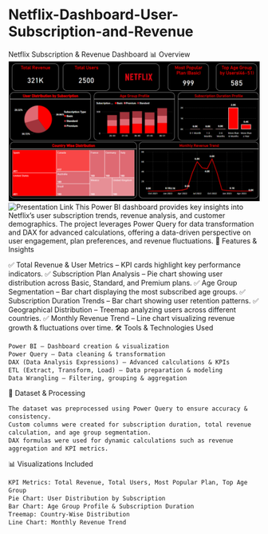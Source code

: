# Netflix-Dashboard-User-Subscription-and-Revenue

Netflix Subscription & Revenue Dashboard 📊
Overview
![Netflix Dashboard](Dashboard_Screenshot.png)
![Presentation Link](https://docs.google.com/presentation/d/1IcaCHtsSx9Wxs0boniDnXDGapR6c_cM-iHRmjzXfPYk/edit?usp=drive_link)
This Power BI dashboard provides key insights into Netflix’s user subscription trends, revenue analysis, and customer demographics. The project leverages Power Query for data transformation and DAX for advanced calculations, offering a data-driven perspective on user engagement, plan preferences, and revenue fluctuations.
📌 Features & Insights

✅ Total Revenue & User Metrics – KPI cards highlight key performance indicators.
✅ Subscription Plan Analysis – Pie chart showing user distribution across Basic, Standard, and Premium plans.
✅ Age Group Segmentation – Bar chart displaying the most subscribed age groups.
✅ Subscription Duration Trends – Bar chart showing user retention patterns.
✅ Geographical Distribution – Treemap analyzing users across different countries.
✅ Monthly Revenue Trend – Line chart visualizing revenue growth & fluctuations over time.
🛠️ Tools & Technologies Used

    Power BI – Dashboard creation & visualization
    Power Query – Data cleaning & transformation
    DAX (Data Analysis Expressions) – Advanced calculations & KPIs
    ETL (Extract, Transform, Load) – Data preparation & modeling
    Data Wrangling – Filtering, grouping & aggregation

📂 Dataset & Processing

    The dataset was preprocessed using Power Query to ensure accuracy & consistency.
    Custom columns were created for subscription duration, total revenue calculation, and age group segmentation.
    DAX formulas were used for dynamic calculations such as revenue aggregation and KPI metrics.

📊 Visualizations Included

    KPI Metrics: Total Revenue, Total Users, Most Popular Plan, Top Age Group
    Pie Chart: User Distribution by Subscription
    Bar Chart: Age Group Profile & Subscription Duration
    Treemap: Country-Wise Distribution
    Line Chart: Monthly Revenue Trend
